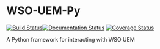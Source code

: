 # WSO-UEM-Py
[![Build Status](https://travis-ci.org/rorymurdock/WSO-UEM-Py.svg?branch=master)](https://travis-ci.org/rorymurdock/WSO-UEM-Py)[![Documentation Status](https://readthedocs.org/projects/wso-uem-py/badge/?version=latest)](https://wso-uem-py.readthedocs.io/en/latest/?badge=latest)
[![Coverage Status](https://coveralls.io/repos/github/rorymurdock/WSO-UEM-Py/badge.svg?branch=master)](https://coveralls.io/github/rorymurdock/WSO-UEM-Py?branch=master)

A Python framework for interacting with WSO UEM
